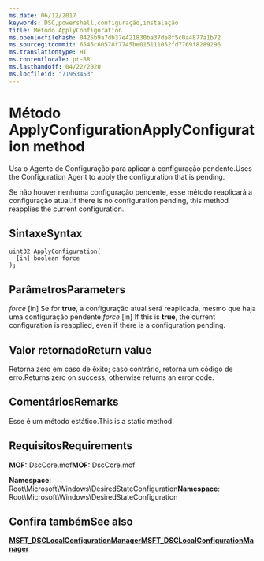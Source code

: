```yaml
---
ms.date: 06/12/2017
keywords: DSC,powershell,configuração,instalação
title: Método ApplyConfiguration
ms.openlocfilehash: 0425b9a7db37e421830ba37da8f5c0a4877a1b72
ms.sourcegitcommit: 6545c60578f7745be015111052fd7769f8289296
ms.translationtype: HT
ms.contentlocale: pt-BR
ms.lasthandoff: 04/22/2020
ms.locfileid: "71953453"
---
```

# <a name="applyconfiguration-method"></a><span data-ttu-id="e6c4b-103">Método ApplyConfiguration</span><span class="sxs-lookup"><span data-stu-id="e6c4b-103">ApplyConfiguration method</span></span>

<span data-ttu-id="e6c4b-104">Usa o Agente de Configuração para aplicar a configuração pendente.</span><span class="sxs-lookup"><span data-stu-id="e6c4b-104">Uses the Configuration Agent to apply the configuration that is pending.</span></span>

<span data-ttu-id="e6c4b-105">Se não houver nenhuma configuração pendente, esse método reaplicará a configuração atual.</span><span class="sxs-lookup"><span data-stu-id="e6c4b-105">If there is no configuration pending, this method reapplies the current configuration.</span></span>

## <a name="syntax"></a><span data-ttu-id="e6c4b-106">Sintaxe</span><span class="sxs-lookup"><span data-stu-id="e6c4b-106">Syntax</span></span>

```mof
uint32 ApplyConfiguration(
  [in] boolean force
);
```

## <a name="parameters"></a><span data-ttu-id="e6c4b-107">Parâmetros</span><span class="sxs-lookup"><span data-stu-id="e6c4b-107">Parameters</span></span>

<span data-ttu-id="e6c4b-108">*force* \[in\] Se for **true**, a configuração atual será reaplicada, mesmo que haja uma configuração pendente.</span><span class="sxs-lookup"><span data-stu-id="e6c4b-108">*force* \[in\] If this is **true**, the current configuration is reapplied, even if there is a configuration pending.</span></span>

## <a name="return-value"></a><span data-ttu-id="e6c4b-109">Valor retornado</span><span class="sxs-lookup"><span data-stu-id="e6c4b-109">Return value</span></span>

<span data-ttu-id="e6c4b-110">Retorna zero em caso de êxito; caso contrário, retorna um código de erro.</span><span class="sxs-lookup"><span data-stu-id="e6c4b-110">Returns zero on success; otherwise returns an error code.</span></span>

## <a name="remarks"></a><span data-ttu-id="e6c4b-111">Comentários</span><span class="sxs-lookup"><span data-stu-id="e6c4b-111">Remarks</span></span>

<span data-ttu-id="e6c4b-112">Esse é um método estático.</span><span class="sxs-lookup"><span data-stu-id="e6c4b-112">This is a static method.</span></span>

## <a name="requirements"></a><span data-ttu-id="e6c4b-113">Requisitos</span><span class="sxs-lookup"><span data-stu-id="e6c4b-113">Requirements</span></span>

<span data-ttu-id="e6c4b-114">**MOF:** DscCore.mof</span><span class="sxs-lookup"><span data-stu-id="e6c4b-114">**MOF:** DscCore.mof</span></span>

<span data-ttu-id="e6c4b-115">**Namespace**: Root\Microsoft\Windows\DesiredStateConfiguration</span><span class="sxs-lookup"><span data-stu-id="e6c4b-115">**Namespace**: Root\Microsoft\Windows\DesiredStateConfiguration</span></span>

## <a name="see-also"></a><span data-ttu-id="e6c4b-116">Confira também</span><span class="sxs-lookup"><span data-stu-id="e6c4b-116">See also</span></span>

[<span data-ttu-id="e6c4b-117">**MSFT_DSCLocalConfigurationManager**</span><span class="sxs-lookup"><span data-stu-id="e6c4b-117">**MSFT_DSCLocalConfigurationManager**</span></span>](msft-dsclocalconfigurationmanager.md)
